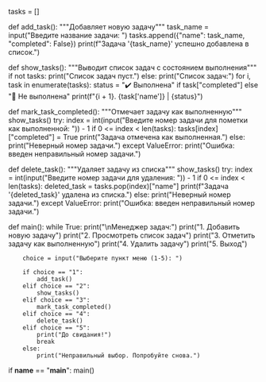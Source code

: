 tasks = []

def add_task():
    """Добавляет новую задачу"""
    task_name = input("Введите название задачи: ")
    tasks.append({"name": task_name, "completed": False})
    print(f"Задача '{task_name}' успешно добавлена в список.")

def show_tasks():
    """Выводит список задач с состоянием выполнения"""
    if not tasks:
        print("Список задач пуст.")
    else:
        print("Список задач:")
        for i, task in enumerate(tasks):
            status = "✔️ Выполнена" if task["completed"] else "🔴 Не выполнена"
            print(f"{i + 1}. {task['name']} | {status}")

def mark_task_completed():
    """Отмечает задачу как выполненную"""
    show_tasks()
    try:
        index = int(input("Введите номер задачи для пометки как выполненной: ")) - 1
        if 0 <= index < len(tasks):
            tasks[index]["completed"] = True
            print("Задача отмечена как выполненная.")
        else:
            print("Неверный номер задачи.")
    except ValueError:
        print("Ошибка: введен неправильный номер задачи.")

def delete_task():
    """Удаляет задачу из списка"""
    show_tasks()
    try:
        index = int(input("Введите номер задачи для удаления: ")) - 1
        if 0 <= index < len(tasks):
            deleted_task = tasks.pop(index)["name"]
            print(f"Задача '{deleted_task}' удалена из списка.")
        else:
            print("Неверный номер задачи.")
    except ValueError:
        print("Ошибка: введен неправильный номер задачи.")

def main():
    while True:
        print("\nМенеджер задач:")
        print("1. Добавить новую задачу")
        print("2. Просмотреть список задач")
        print("3. Отметить задачу как выполненную")
        print("4. Удалить задачу")
        print("5. Выход")
        
        choice = input("Выберите пункт меню (1-5): ")
        
        if choice == "1":
            add_task()
        elif choice == "2":
            show_tasks()
        elif choice == "3":
            mark_task_completed()
        elif choice == "4":
            delete_task()
        elif choice == "5":
            print("До свидания!")
            break
        else:
            print("Неправильный выбор. Попробуйте снова.")

if __name__ == "__main__":
    main()

